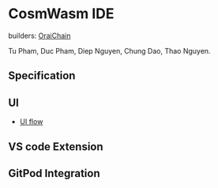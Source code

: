 
# CosmWasm IDE

builders: [OraiChain](https://orai.io/)

Tu Pham, Duc Pham, Diep Nguyen, Chung Dao, Thao Nguyen.

## Specification

## UI

- [UI flow](UI.md)

## VS code Extension

## GitPod Integration